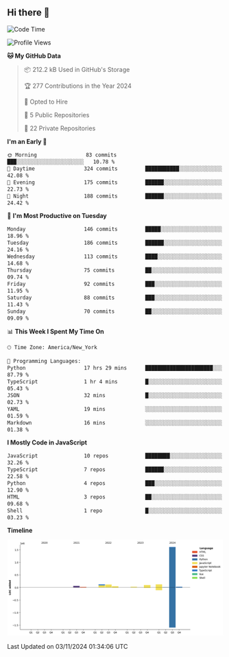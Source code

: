 ## Hi there 👋

<!--START_SECTION:waka-->
![Code Time](http://img.shields.io/badge/Code%20Time-91%20hrs%203%20mins-blue)

![Profile Views](http://img.shields.io/badge/Profile%20Views-54-blue)

**🐱 My GitHub Data** 

> 📦 212.2 kB Used in GitHub's Storage 
 > 
> 🏆 277 Contributions in the Year 2024
 > 
> 💼 Opted to Hire
 > 
> 📜 5 Public Repositories 
 > 
> 🔑 22 Private Repositories 
 > 
**I'm an Early 🐤** 

```text
🌞 Morning                83 commits          ███░░░░░░░░░░░░░░░░░░░░░░   10.78 % 
🌆 Daytime                324 commits         ███████████░░░░░░░░░░░░░░   42.08 % 
🌃 Evening                175 commits         ██████░░░░░░░░░░░░░░░░░░░   22.73 % 
🌙 Night                  188 commits         ██████░░░░░░░░░░░░░░░░░░░   24.42 % 
```
📅 **I'm Most Productive on Tuesday** 

```text
Monday                   146 commits         █████░░░░░░░░░░░░░░░░░░░░   18.96 % 
Tuesday                  186 commits         ██████░░░░░░░░░░░░░░░░░░░   24.16 % 
Wednesday                113 commits         ████░░░░░░░░░░░░░░░░░░░░░   14.68 % 
Thursday                 75 commits          ██░░░░░░░░░░░░░░░░░░░░░░░   09.74 % 
Friday                   92 commits          ███░░░░░░░░░░░░░░░░░░░░░░   11.95 % 
Saturday                 88 commits          ███░░░░░░░░░░░░░░░░░░░░░░   11.43 % 
Sunday                   70 commits          ██░░░░░░░░░░░░░░░░░░░░░░░   09.09 % 
```


📊 **This Week I Spent My Time On** 

```text
🕑︎ Time Zone: America/New_York

💬 Programming Languages: 
Python                   17 hrs 29 mins      ██████████████████████░░░   87.79 % 
TypeScript               1 hr 4 mins         █░░░░░░░░░░░░░░░░░░░░░░░░   05.43 % 
JSON                     32 mins             █░░░░░░░░░░░░░░░░░░░░░░░░   02.73 % 
YAML                     19 mins             ░░░░░░░░░░░░░░░░░░░░░░░░░   01.59 % 
Markdown                 16 mins             ░░░░░░░░░░░░░░░░░░░░░░░░░   01.38 % 
```

**I Mostly Code in JavaScript** 

```text
JavaScript               10 repos            ████████░░░░░░░░░░░░░░░░░   32.26 % 
TypeScript               7 repos             ██████░░░░░░░░░░░░░░░░░░░   22.58 % 
Python                   4 repos             ███░░░░░░░░░░░░░░░░░░░░░░   12.90 % 
HTML                     3 repos             ██░░░░░░░░░░░░░░░░░░░░░░░   09.68 % 
Shell                    1 repo              █░░░░░░░░░░░░░░░░░░░░░░░░   03.23 % 
```



**Timeline**

![Lines of Code chart](https://raw.githubusercontent.com/dikshithvishnu/dikshithvishnu/main/assets/bar_graph.png)


 Last Updated on 03/11/2024 01:34:06 UTC
<!--END_SECTION:waka-->
